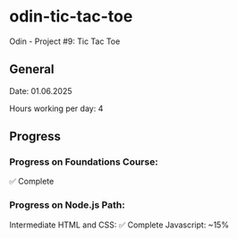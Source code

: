 # odin-tic-tac-toe
Odin - Project #9: Tic Tac Toe

## General

Date: 01.06.2025

Hours working per day: 4

## Progress 
### Progress on Foundations Course:
✅ Complete

### Progress on Node.js Path:
Intermediate HTML and CSS: ✅ Complete
Javascript: ~15%